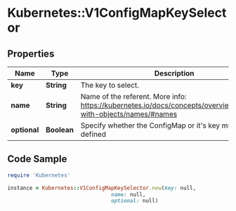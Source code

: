 # Kubernetes::V1ConfigMapKeySelector

## Properties

Name | Type | Description | Notes
------------ | ------------- | ------------- | -------------
**key** | **String** | The key to select. | 
**name** | **String** | Name of the referent. More info: https://kubernetes.io/docs/concepts/overview/working-with-objects/names/#names | [optional] 
**optional** | **Boolean** | Specify whether the ConfigMap or it&#39;s key must be defined | [optional] 

## Code Sample

```ruby
require 'Kubernetes'

instance = Kubernetes::V1ConfigMapKeySelector.new(key: null,
                                 name: null,
                                 optional: null)
```


